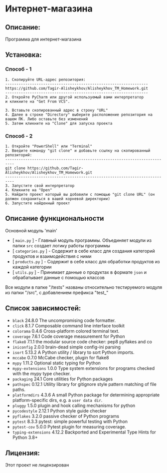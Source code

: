 #  Интернет-магазина

## Описание:
Программа для интернет-магазина

## Установка:

### Способ - 1
```
1. Скопируйте URL-адрес репозитория:
----------------------------------------------------------------
https://github.com/Tagir-Alisheykhov/Alisheykhov_TM_Homework.git
----------------------------------------------------------------
2. Откройте PyCharm или другой используемый вами интерпретатор
и кликните на "Get From VCS".

3. Вставьте скопированный адрес в строку "URL"
4. Далее в строке "Directory" выберите расположение репозитория на вашем ПК. Либо оставьте без изменений
5. Затем кликните на "Clone" для запуска проекта
```
### Способ - 2
```
1. Откройте "PowerShell" или "Terminal"
2. Введите команду "git clone" и добавьте ссылку на скопированный репозиторий:
--------------------------------------------------------------------------
git clone https://github.com/Tagir-Alisheykhov/Alisheykhov_TM_Homework.git
--------------------------------------------------------------------------
3. Запустите свой интерпретатор
4. Кликните на "Open"  
5. Найдите проект который вы добавили с помощью "git clone URL" (он должен сохраниться в вашей корневой директории)
6. Запустите найденный проект
```

## Описание функциональности

Основной модуль 'main'
- [ `main.py` ] - Главный модуль программы. Объединяет модули из папки `src` создает логику работы программы 
- [ `categories.py` ] - Содержит в себе класс для создания категорий продуктов и взаимодействия с ними
- [ `products.py` ] - Содержит в себе класс для обработки продуктов из каждой категории
- [ `utils.py` ] - Принимает данные о продуктах в формате `json` и обрабатывает данные с помощью классов

Все модули в папке "/tests" названы относительно тестируемого модуля из папки "/src", с добавлением префикса "test_"

## Список зависимостей:

- `black`             24.8.0 The uncompromising code formatter.
- `click`             8.1.7  Composable command line interface toolkit
- `colorama`          0.4.6  Cross-platform colored terminal text.
- `coverage`          7.6.1  Code coverage measurement for Python
- `flake8`           7.1.1  the modular source code checker: pep8 pyflakes and co
- `iniconfig`         2.0.0  brain-dead simple config-ini parsing
- `isort`             5.13.2 A Python utility / library to sort Python imports.
- `mccabe`            0.7.0  McCabe checker, plugin for flake8
- `mypy`              1.11.2 Optional static typing for Python
- `mypy-extensions`   1.0.0  Type system extensions for programs checked with the mypy type checker.
- `packaging`         24.1   Core utilities for Python packages
- `pathspec`          0.12.1 Utility library for gitignore style pattern matching of file paths.
- `platformdirs`      4.3.6  A small Python package for determining appropriate platform-specific dirs, e.g. a `user data dir`.
- `pluggy`            1.5.0  plugin and hook calling mechanisms for python
- `pycodestyle`       2.12.1 Python style guide checker
- `pyflakes`          3.2.0  passive checker of Python programs
- `pytest`            8.3.3  pytest: simple powerful testing with Python
- `pytest-cov`        5.0.0  Pytest plugin for measuring coverage.
- `typing-extensions` 4.12.2 Backported and Experimental Type Hints for Python 3.8+


## Лицензия:
Этот проект не лицензирован
